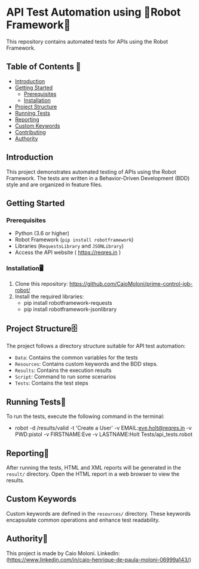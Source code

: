 # API Test Automation using 🤖Robot Framework🤖

This repository contains automated tests for APIs using the Robot Framework.

## Table of Contents 📁

- [Introduction](#introduction)
- [Getting Started](#getting-started)
  - [Prerequisites](#prerequisites)
  - [Installation](#installation🖥️)
- [Project Structure](#project-structure🗄)
- [Running Tests](#running-tests🏃)
- [Reporting](#reporting)
- [Custom Keywords](#custom-keywords)
- [Contributing](#contributing)
- [Authority](#authority👨)

## Introduction 

This project demonstrates automated testing of APIs using the Robot Framework. The tests are written in a Behavior-Driven Development (BDD) style and are organized in feature files.

## Getting Started

### Prerequisites  

- Python (3.6 or higher)
- Robot Framework (`pip install robotframework`)
- Libraries (`RequestsLibrary` and `JSONLibrary`)
- Access the API website ( https://reqres.in )

### Installation🖥️

1. Clone this repository: https://github.com/CaioMoloni/prime-control-job-robot/
2. Install the required libraries:
   - pip install robotframework-requests
   - pip install robotframework-jsonlibrary

## Project Structure🗄

The project follows a directory structure suitable for API test automation:

- `Data`: Contains the common variables for the tests
- `Resources`: Contains custom keywords and the BDD steps.
- `Results`: Contains the execution results
- `Script`: Command to run some scenarios
- `Tests`: Contains the test steps

## Running Tests🏃

To run the tests, execute the following command in the terminal:

  - robot -d /results/valid -t 'Create a User' -v EMAIL:eve.holt@reqres.in -v PWD:pistol -v FIRSTNAME:Eve -v LASTNAME:Holt   Tests/api_tests.robot
    
## Reporting📝

After running the tests, HTML and XML reports will be generated in the `result/` directory. Open the HTML report in a web browser to view the results.

## Custom Keywords 

Custom keywords are defined in the `resources/` directory. These keywords encapsulate common operations and enhance test readability.

## Authority👨

This project is made by Caio Moloni. LinkedIn: (https://www.linkedin.com/in/caio-henrique-de-paula-moloni-06999a143/)
